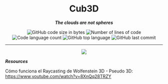 <h1 align="center">
	Cub3D
</h1>

<p align="center">
	<b><i>The clouds are not spheres</i></b><br>
</p>
<p align="center">
	<img alt="GitHub code size in bytes" src="https://img.shields.io/github/languages/code-size/ailopez-o/42Barcelona-Fract-ol?color=lightblue" />
	<img alt="Number of lines of code" src="https://img.shields.io/tokei/lines/github/ailopez-o/42Barcelona-Fract-ol?color=critical" />
	<img alt="Code language count" src="https://img.shields.io/github/languages/count/ailopez-o/42Barcelona-Fract-ol?color=yellow" />
	<img alt="GitHub top language" src="https://img.shields.io/github/languages/top/ailopez-o/42Barcelona-Fract-ol?color=blue" />
	<img alt="GitHub last commit" src="https://img.shields.io/github/last-commit/ailopez-o/42Barcelona-Fract-ol?color=green" />
</p>


---


<p align="center">
	<img src="https://github.com/ailopez-o/fract-ol/blob/main/img/mandelbrot_2.jpeg?raw=true" />
</p>


<p align="left">
	<b><i>Resources</i></b><br>
</p>

Cómo funciona el Raycasting de Wolfenstein 3D - Pseudo 3D: https://www.youtube.com/watch?v=8XnQq28TRZY
